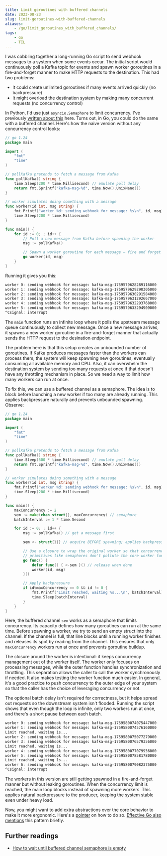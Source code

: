 ```yaml
---
title: Limit goroutines with buffered channels
date: 2023-08-23
slug: limit-goroutines-with-buffered-channels
aliases:
    - /go/limit_goroutines_with_buffered_channels/
tags:
    - Go
    - TIL
---
```


I was cobbling together a long-running Go script to send webhook messages to a system when
some events occur. The initial script would continuously poll a Kafka topic for events and
spawn worker goroutines in a fire-and-forget manner to make HTTP requests to the
destination. This had two problems:

- It could create unlimited goroutines if many events arrived quickly (no backpressure)
- It might overload the destination system by making many concurrent requests (no
  concurrency control)

In Python, I'd use just `asyncio.Semaphore` to limit concurrency. I've previously [written
about this] here. Turns out, in Go, you could do the same with a buffered channel. Here's
how the naive version without any concurrency control looks:

```go
// go 1.24
package main

import (
    "fmt"
    "time"
)

// pollKafka pretends to fetch a message from Kafka
func pollKafka() string {
    time.Sleep(200 * time.Millisecond) // emulate poll delay
    return fmt.Sprintf("kafka-msg-%d", time.Now().UnixNano())
}

// worker simulates doing something with a message
func worker(id int, msg string) {
    fmt.Printf("worker %d: sending webhook for message: %s\n", id, msg)
    time.Sleep(200 * time.Millisecond)
}

func main() {
    for id := 0; ; id++ {
        // Poll a new message from Kafka before spawning the worker
        msg := pollKafka()

        // Spawn a worker goroutine for each message — fire and forget
        go worker(id, msg)
    }
}
```

Running it gives you this:

```txt
worker 0: sending webhook for message: kafka-msg-1759579628289116000
worker 1: sending webhook for message: kafka-msg-1759579629290305000
worker 2: sending webhook for message: kafka-msg-1759579630291584000
worker 3: sending webhook for message: kafka-msg-1759579631292667000
worker 4: sending webhook for message: kafka-msg-1759579632293768000
worker 5: sending webhook for message: kafka-msg-1759579633294909000
^Csignal: interrupt
```

The `main` function runs an infinite loop where it polls the upstream message queue
continuously to collect new message. Once a new message arrives, it spawns a new worker
goroutine in a fire-and-forget manner that actually sends the HTTP request to the desination
endpoint.

The problem here is that this setup creates an unbounded number of goroutines. If Kafka
produces messages faster than the workers can process them, the system will keep spawning
new goroutines, eventually consuming all available memory and CPU. Also, it can overwhelm
the destination system by sending too many requests at once if that doesn't have any
throttling mechanism in place. So we need a way to limit how many workers can run at once.

To fix this, we can use a buffered channel as a semaphore. The idea is to block before
launching a new worker if too many are already running. This applies backpressure naturally
and prevents unbounded spawning. Observe:

```go
// go 1.24
package main

import (
    "fmt"
    "time"
)

// pollKafka pretends to fetch a message from Kafka
func pollKafka() string {
    time.Sleep(500 * time.Millisecond) // emulate poll delay
    return fmt.Sprintf("kafka-msg-%d", time.Now().UnixNano())
}

// worker simulates doing something with a message
func worker(id int, msg string) {
    fmt.Printf("worker %d: sending webhook for message: %s\n", id, msg)
    time.Sleep(200 * time.Millisecond)
}

func main() {
    maxConcurrency := 2
    sem := make(chan struct{}, maxConcurrency) // semaphore
    batchInterval := 1 * time.Second

    for id := 0; ; id++ {
        msg := pollKafka() // get a message first

        sem <- struct{}{} // acquire BEFORE spawning; applies backpressure

        // Use a closure to wrap the original worker so that concurrency
        // primitives like semaphores don't pollute the core worker function.
        go func() {
            defer func() { <-sem }() // release when done
            worker(id, msg)
        }()

        // Apply backpressure
        if id%maxConcurrency == 0 && id != 0 {
            fmt.Printf("Limit reached, waiting %s...\n", batchInterval)
            time.Sleep(batchInterval)
        }
    }
}
```

Here, the buffered channel `sem` works as a semaphore that limits concurrency. Its capacity
defines how many goroutines can run at the same time. Before spawning a worker, we try to
send an empty struct into the channel. If the channel is full, that line blocks until a
running worker finishes and releases its spot by reading from the channel. This ensures that
only `maxConcurrency` workers run at once and prevents goroutine buildup.

The closure around the worker is intentional: it keeps concurrency management out of the
worker itself. The worker only focuses on processing messages, while the outer function
handles synchronization and throttling. This separation allows the caller to call the worker
synchronously if needed. It also makes testing the worker function much easier. In general,
it's a good practice to push concurrency to the outer edge of your system so that the caller
has the choice of leveraging concurrency or not.

The optional batch delay isn't required for correctness, but it helps spread out requests so
the downstream system isn't flooded. Running the script shows that even though the loop is
infinite, only two workers run at once, and there's a short pause between each batch.

```txt
worker 0: sending webhook for message: kafka-msg-1759580074075447000
worker 1: sending webhook for message: kafka-msg-1759580074576160000
Limit reached, waiting 1s...
worker 2: sending webhook for message: kafka-msg-1759580075077279000
worker 3: sending webhook for message: kafka-msg-1759580076579356000
Limit reached, waiting 1s...
worker 4: sending webhook for message: kafka-msg-1759580077079956000
worker 5: sending webhook for message: kafka-msg-1759580078581780000
Limit reached, waiting 1s...
worker 6: sending webhook for message: kafka-msg-1759580079082375000
^Csignal: interrupt
```

The workers in this version are still getting spawned in a fire-and-forget manner but
without leaking goroutines. When the concurrency limit is reached, the main loop blocks
instead of spawning more workers. This applies natural backpressure to the producer, keeping
the system stable even under heavy load.

Now, you might want to add extra abstractions over the core behavior to make it more
ergonomic. Here's a [pointer] on how to do so. [Effective Go also mentions] this pattern
briefly.

## Further readings

- [How to wait until buffered channel semaphore is empty]

<!-- Resources -->
<!-- prettier-ignore-start -->

<!-- Limit concurrency with semaphore - rednafi -->
[written about this]:
    /python/limit_concurrency_with_semaphore

<!-- go concurrency pattern: semaphore -->
[pointer]:
    https://levelup.gitconnected.com/go-concurrency-pattern-semaphore-9587d45f058d

<!-- effective go - channels -->
[effective go also mentions]:
    https://go.dev/doc/effective_go#channels


[how to wait until buffered channel semaphore is empty]:
    https://stackoverflow.com/questions/39776481/how-to-wait-until-buffered-channel-semaphore-is-empty

<!-- prettier-ignore-end -->
